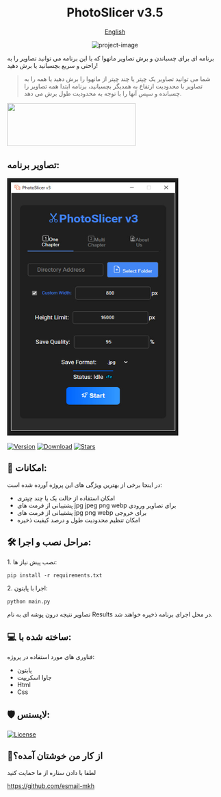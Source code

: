 <h1 align="center" id="title">PhotoSlicer v3.5</h1>

<p align="center"><a href="https://github.com/esmail-mkh/PhotoSlicer/blob/main/README.md">English</a></p>

<p align="center"><img src="https://raw.githubusercontent.com/esmail-mkh/PhotoSlicer/main/assets/icon.ico" alt="project-image" width="150" height="150"></p>

<p id="description">برنامه ای برای چسباندن و برش تصاویر مانهوا که با این برنامه می توانید تصاویر را به راحتی و سریع بچسبانید یا برش دهید!</p>

> <p></p>شما می توانید تصاویر یک چپتر یا چند چپتر از مانهوا را برش دهید یا همه را به تصاویر با محدودیت ارتفاع به همدیگر بچسبانید، برنامه ابتدا همه تصاویر را چسبانده و سپس آنها را با توجه به محدودیت طول برش می دهد.</p>

<a href="https://coffeebede.com/esmailmkh"><img class="img-fluid" src="https://coffeebede.ir/DashboardTemplateV2/app-assets/images/banner/default-yellow.svg" width="300" height="100/" /></a>

<h2>تصاویر برنامه:</h2>

<img src="https://raw.githubusercontent.com/esmail-mkh/PhotoSlicer/main/assets/app-image.jpg" alt="project-screenshot" width="400" height="600/">


[![Version](https://img.shields.io/github/v/release/esmail-mkh/PhotoSlicer?label=Version&color=blue)](https://github.com/esmail-mkh/PhotoSlicer/releases/latest)
[![Download](https://img.shields.io/github/downloads/esmail-mkh/PhotoSlicer/total?label=Downloads)](https://github.com/esmail-mkh/PhotoSlicer/releases/latest)
[![Stars](https://img.shields.io/github/stars/esmail-mkh/PhotoSlicer?style=flat&label=Stars&color=tomato
)](https://github.com/esmail-mkh/PhotoSlicer)

  
  
<h2>🧐 امکانات:</h2>

در اینجا برخی از بهترین ویژگی های این پروژه آورده شده است:

*   امکان استفاده از حالت یک یا چند چپتری
*   پشتیبانی از فرمت های jpg jpeg png webp برای تصاویر ورودی
*   پشتیبانی از فرمت های jpg png webp برای خروجی
*   امکان تنظیم محدودیت طول و درصد کیفیت ذخیره

<h2>🛠️ مراحل نصب و اجرا:</h2>

<p>1. نصب پیش نیاز ها:</p>

```
pip install -r requirements.txt
```

<p>2. اجرا با پایتون:</p>

```
python main.py
```


<p>تصاویر نتیجه درون پوشه ای به نام Results در محل اجرای برنامه ذخیره خواهند شد.</p>

  
  
<h2>💻 ساخته شده با:</h2>

فناوری های مورد استفاده در پروژه:

*   پایتون
*   جاوا اسکریپت
*   Html
*   Css

<h2>🛡️ لایسنس:</h2>

[![License](https://img.shields.io/badge/License-Restrictive-f84e29.svg?color=white)](LICENSE.md)

<h2>💖از کار من خوشتان آمده؟</h2>

لطفا با دادن ستاره از ما حمایت کنید<p>https://github.com/esmail-mkh</p>

